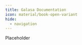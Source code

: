 ```yaml
---
title: Galasa Documentation
icon: material/book-open-variant
hide:
  - navigation
---
```


Placeholder
